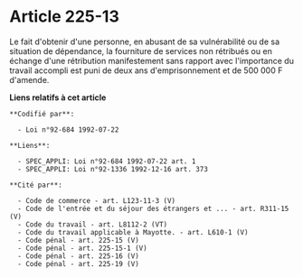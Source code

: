 # Article 225-13

Le fait d'obtenir d'une personne, en abusant de sa vulnérabilité ou de sa situation de dépendance, la fourniture de services
non rétribués ou en échange d'une rétribution manifestement sans rapport avec l'importance du travail accompli est puni de
deux ans d'emprisonnement et de 500 000 F d'amende.

**Liens relatifs à cet article**

	**Codifié par**:

	  - Loi n°92-684 1992-07-22

	**Liens**:

	  - SPEC_APPLI: Loi n°92-684 1992-07-22 art. 1
	  - SPEC_APPLI: Loi n°92-1336 1992-12-16 art. 373

	**Cité par**:

	  - Code de commerce - art. L123-11-3 (V)
	  - Code de l'entrée et du séjour des étrangers et ... - art. R311-15 (V)
	  - Code du travail - art. L8112-2 (VT)
	  - Code du travail applicable à Mayotte. - art. L610-1 (V)
	  - Code pénal - art. 225-15 (V)
	  - Code pénal - art. 225-15-1 (V)
	  - Code pénal - art. 225-16 (V)
	  - Code pénal - art. 225-19 (V)
